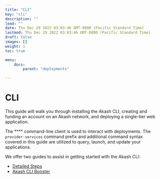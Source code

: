 ```yaml
---
title: "CLI"
key: "cli"
description: ""
lead: ""
date: Thu Dec 29 2022 03:03:46 GMT-0800 (Pacific Standard Time)
lastmod: Thu Dec 29 2022 03:03:46 GMT-0800 (Pacific Standard Time)
draft: false
images: []
weight: 1
toc: true

menu:
    docs:
        parent: "deployments"

---
```

CLI
===

This guide will walk you through installing the Akash CLI, creating and funding an account on an Akash network, and deploying a single-tier web application.

The \*\*\*\* command-line client is used to interact with deployments. The `provider-services` command prefix and additional command syntax covered in this guide are utilized to query, launch, and update your applications.

We offer two guides to assist in getting started with the Akash CLI:

*   [Detailed Steps](../../other-resources/experimental/mainnet4-upgrade-docs/detailed-steps/)
*   [Akash CLI Booster](akash-cli-booster/)